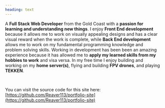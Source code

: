 ```yaml
---
heading: text
---
```


A **Full Stack Web Developer** from the Gold Coast with a **passion for learning and understanding new things**. I enjoy **Front End development** because it allows me to work on visually appealing designs and has a clear visual reward when the work is complete, while **Back End development** allows me to work on my fundamental programming knowledge and problem solving skills. Working in development has been been an amazing experience because it has allowed me to **apply my learned skills from my hobbies to work** and visa versa. In my free time I enjoy building and working on my **home server(s)**, flying and building **FPV drones**, and playing **TEKKEN**.

&nbsp;
&nbsp;

You can visit the source code for this site here: [https://github.com/Reaver113/portfolio-site](https://github.com/Reaver113/portfolio-site)